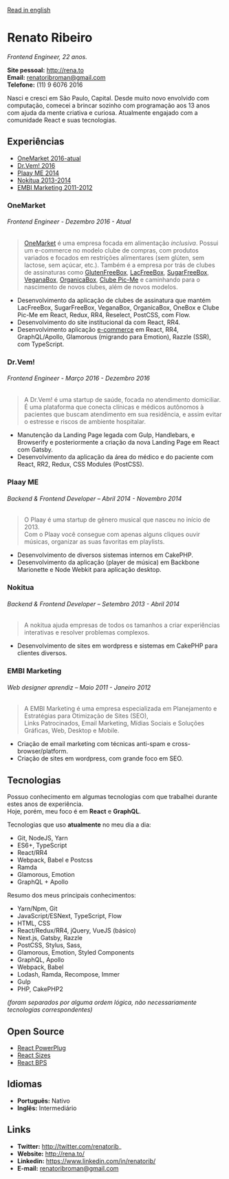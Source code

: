 [Read in english](https://github.com/renatorib/curriculum-vitae/blob/master/EN-US.md)

# Renato Ribeiro
*Frontend Engineer, 22 anos.*

**Site pessoal:** http://rena.to  
**Email:** renatoribroman@gmail.com  
**Telefone:** (11) 9 6076 2016  

Nasci e cresci em São Paulo, Capital. Desde muito novo envolvido com computação, comecei a brincar sozinho com programação aos 13 anos com ajuda da mente criativa e curiosa. Atualmente engajado com a comunidade React e suas tecnologias.

## Experiências

* [OneMarket 2016-atual](#onemarket)
* [Dr.Vem! 2016](#drvem)
* [Plaay ME 2014](#plaay-me)
* [Nokitua 2013-2014](#nokitua)
* [EMBI Marketing 2011-2012](#embi-marketing)

### OneMarket
###### Frontend Engineer - Dezembro 2016 - *Atual*

> [OneMarket](http://onemarket.com.br) é uma empresa focada em alimentação _inclusiva_. Possui um e-commerce no modelo clube de compras, com produtos variados e focados em restrições alimentares (sem glúten, sem lactose, sem açúcar, etc.).
> Também é a empresa por trás de clubes de assinaturas como [GlutenFreeBox](http://glutenfreebox.com.br), [LacFreeBox](http://lacfreebox.com.br), [SugarFreeBox](http://sugarfreebox.com.br), [VeganaBox](http://veganabox.com.br), [OrganicaBox](http://organicabox.com.br), [Clube Pic-Me](http://picme.onemarket.com.br) e caminhando para o nascimento de novos clubes, além de novos modelos.

* Desenvolvimento da aplicação de clubes de assinatura que mantém LacFreeBox, SugarFreeBox, VeganaBox, OrganicaBox, OneBox e Clube Pic-Me em React, Redux, RR4, Reselect, PostCSS, com Flow.
* Desenvolvimento do site institucional da com React, RR4.  
* Desenvolvimento aplicação [e-commerce](https://onemarket.com.br/produtos) em React, RR4, GraphQL/Apollo, Glamorous (migrando para Emotion), Razzle (SSR), com TypeScript.

### Dr.Vem!
###### Frontend Engineer - Março 2016 - Dezembro 2016

> A Dr.Vem! é uma startup de saúde, focada no atendimento domiciliar.  
> É uma plataforma que conecta clínicas e médicos autônomos à pacientes que buscam atendimento em sua residência, e assim evitar o estresse e riscos de ambiente hospitalar.   

* Manutenção da Landing Page legada com Gulp, Handlebars, e Browserify e posteriormente a criação da nova Landing Page em React com Gatsby. 
* Desenvolvimento da aplicação da área do médico e do paciente com React, RR2, Redux, CSS Modules (PostCSS).

### Plaay ME
###### Backend & Frontend Developer – Abril 2014 - Novembro 2014

> O Plaay é uma startup de gênero musical que nasceu no início de 2013.  
> Com o Plaay você consegue com apenas alguns cliques ouvir músicas, organizar as suas favoritas em playlists.

* Desenvolvimento de diversos sistemas internos em CakePHP.
* Desenvolvimento da aplicação (player de música) em Backbone Marionette e Node Webkit para aplicação desktop.

### Nokitua
###### Backend & Frontend Developer – Setembro 2013 - Abril 2014
  
> A nokitua ajuda empresas de todos os tamanhos a criar experiências interativas e resolver problemas complexos.  

* Desenvolvimento de sites em wordpress e sistemas em CakePHP para clientes diversos.  

### EMBI Marketing
###### Web designer aprendiz – Maio 2011 - Janeiro 2012
  
> A EMBI Marketing é uma empresa especializada em Planejamento e Estratégias para Otimização de Sites (SEO),  
> Links Patrocinados, Email Marketing, Mídias Sociais e Soluções Gráficas, Web, Desktop e Mobile.  

* Criação de email marketing com técnicas anti-spam e cross-browser/platform.  
* Criação de sites em wordpress, com grande foco em SEO.

## Tecnologias  
Possuo conhecimento em algumas tecnologias com que trabalhei durante estes anos de experiência.    
Hoje, porém, meu foco é em **React** e **GraphQL**.

Tecnologias que uso **atualmente** no meu dia a dia:

* Git, NodeJS, Yarn
* ES6+, TypeScript
* React/RR4
* Webpack, Babel e Postcss
* Ramda
* Glamorous, Emotion
* GraphQL + Apollo

Resumo dos meus principais conhecimentos:  

* Yarn/Npm, Git
* JavaScript/ESNext, TypeScript, Flow
* HTML, CSS
* React/Redux/RR4, jQuery, VueJS (básico)
* Next.js, Gatsby, Razzle
* PostCSS, Stylus, Sass,
* Glamorous, Emotion, Styled Components
* GraphQL, Apollo
* Webpack, Babel
* Lodash, Ramda, Recompose, Immer
* Gulp
* PHP, CakePHP2

*(foram separados por alguma ordem lógica, não necessariamente tecnologias correspondentes)*

## Open Source

* [React PowerPlug](https://github.com/renatorib/react-powerplug)
* [React Sizes](https://github.com/renatorib/react-sizes)
* [React BPS](https://github.com/renatorib/react-bps)

## Idiomas

* **Português:** Nativo  
* **Inglês:** Intermediário  

## Links

* **Twitter:** http://twitter.com/renatorib_ 
* **Website:** http://rena.to/  
* **Linkedin:** https://www.linkedin.com/in/renatorib/
* **E-mail:** renatoribroman@gmail.com  
